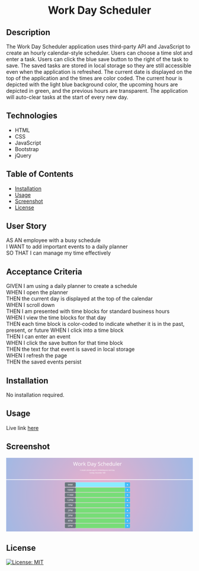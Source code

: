 ## <h1 align="center">Work Day Scheduler</h1>

## Description
The Work Day Scheduler application uses third-party API and JavaScript to create an hourly calendar-style scheduler. Users can choose a time slot and enter a task. Users can click the blue save button to the right of the task to save. The saved tasks are stored in local storage so they are still accessible even when the application is refreshed. The current date is displayed on the top of the application and the times are color coded. The current hour is depicted with the light blue background color, the upcoming hours are depicted in green, and the previous hours are transparent. The application will auto-clear tasks at the start of every new day.

## Technologies
- HTML
- CSS
- JavaScript
- Bootstrap
- jQuery

## Table of Contents

- [Installation](#installation)
- [Usage](#usage)
- [Screenshot](#screenshot)
- [License](#license)
## User Story
AS AN employee with a busy schedule<br>
I WANT to add important events to a daily planner<br>
SO THAT I can manage my time effectively<br>
## Acceptance Criteria
GIVEN I am using a daily planner to create a schedule<br>
WHEN I open the planner<br>
THEN the current day is displayed at the top of the calendar<br>
WHEN I scroll down<br>
THEN I am presented with time blocks for standard business hours<br>
WHEN I view the time blocks for that day<br>
THEN each time block is color-coded to indicate whether it is in the past, present, or future
WHEN I click into a time block<br>
THEN I can enter an event<br>
WHEN I click the save button for that time block<br>
THEN the text for that event is saved in local storage<br>
WHEN I refresh the page<br>
THEN the saved events persist

## Installation

No installation required.
## Usage
Live link [here](https://brianlockerbie.github.io/work-day-scheduler/)

## Screenshot
<img src="./assets/images/work-day-screenshot2.png">

## License

[![License: MIT](https://img.shields.io/badge/License-MIT-yellow.svg)](https://opensource.org/licenses/MIT)
